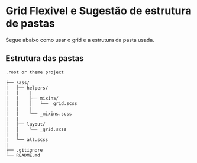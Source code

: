 # Grid Flexivel e Sugestão de estrutura de pastas

Segue abaixo como usar o grid e a estrutura da pasta usada.

## Estrutura das pastas

```
.root or theme project

├── sass/
|   ├── helpers/
|   |    |
|   |    ├── mixins/
|   |    |   └── _grid.scss
|   |    |
|   |	 └── _mixins.scss
|   |
|   ├── layout/
|   |    └── _grid.scss
|   |
|   └── all.scss
|									
├── .gitignore	
└── README.md
```

